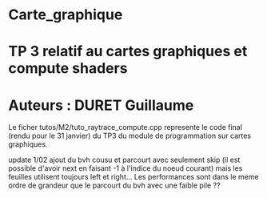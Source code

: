 # Carte_graphique

# TP 3 relatif au cartes graphiques et compute shaders
# Auteurs : DURET Guillaume

Le ficher tutos/M2/tuto_raytrace_compute.cpp represente le code final
(rendu pour le 31 janvier) du TP3 du module de programmation sur cartes graphiques.


update 1/02
ajout du bvh cousu et parcourt avec seulement skip (il est possible d'avoir next en faisant -1 à l'indice du noeud courant)
mais les feuilles utilisent toujours left et right...
Les performances sont dans le meme ordre de grandeur que le parcourt du bvh avec une faible pile ??
